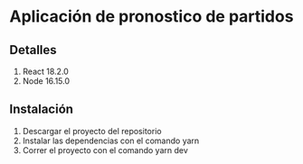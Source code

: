 

# Aplicación de pronostico de partidos

## Detalles

1. React 18.2.0
2. Node 16.15.0

## Instalación

1. Descargar el proyecto del repositorio
2. Instalar las dependencias con el comando yarn 
3. Correr el proyecto con el comando yarn dev
